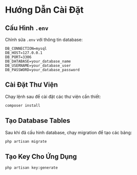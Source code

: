 # Hướng Dẫn Cài Đặt 


## Cấu Hình `.env`

Chỉnh sửa `.env` với thông tin database:

```env
DB_CONNECTION=mysql
DB_HOST=127.0.0.1
DB_PORT=3306
DB_DATABASE=your_database_name
DB_USERNAME=your_database_user
DB_PASSWORD=your_database_password
```

## Cài Đặt Thư Viện
Chạy lệnh sau để cài đặt các thư viện cần thiết:

```bash
composer install
```

## Tạo Database Tables
Sau khi đã cấu hình database, chạy migration để tạo các bảng:

```bash
php artisan migrate
```

## Tạo Key Cho Ứng Dụng
```bash
php artisan key:generate
```


